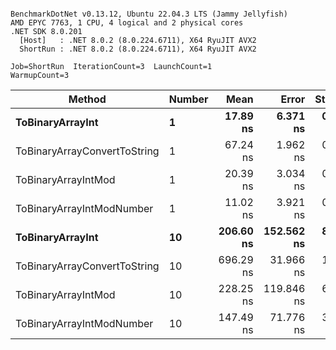 ```

BenchmarkDotNet v0.13.12, Ubuntu 22.04.3 LTS (Jammy Jellyfish)
AMD EPYC 7763, 1 CPU, 4 logical and 2 physical cores
.NET SDK 8.0.201
  [Host]   : .NET 8.0.2 (8.0.224.6711), X64 RyuJIT AVX2
  ShortRun : .NET 8.0.2 (8.0.224.6711), X64 RyuJIT AVX2

Job=ShortRun  IterationCount=3  LaunchCount=1  
WarmupCount=3  

```
| Method                       | Number | Mean      | Error      | StdDev   | Min       | Max       | Gen0   | Allocated |
|----------------------------- |------- |----------:|-----------:|---------:|----------:|----------:|-------:|----------:|
| **ToBinaryArrayInt**             | **1**      |  **17.89 ns** |   **6.371 ns** | **0.349 ns** |  **17.56 ns** |  **18.25 ns** | **0.0004** |      **32 B** |
| ToBinaryArrayConvertToString | 1      |  67.24 ns |   1.962 ns | 0.108 ns |  67.17 ns |  67.36 ns | 0.0011 |      96 B |
| ToBinaryArrayIntMod          | 1      |  20.39 ns |   3.034 ns | 0.166 ns |  20.20 ns |  20.51 ns | 0.0004 |      32 B |
| ToBinaryArrayIntModNumber    | 1      |  11.02 ns |   3.921 ns | 0.215 ns |  10.81 ns |  11.24 ns | 0.0004 |      32 B |
| **ToBinaryArrayInt**             | **10**     | **206.60 ns** | **152.562 ns** | **8.362 ns** | **201.14 ns** | **216.23 ns** | **0.0038** |     **320 B** |
| ToBinaryArrayConvertToString | 10     | 696.29 ns |  31.966 ns | 1.752 ns | 694.37 ns | 697.80 ns | 0.0114 |    1024 B |
| ToBinaryArrayIntMod          | 10     | 228.25 ns | 119.846 ns | 6.569 ns | 221.00 ns | 233.80 ns | 0.0038 |     320 B |
| ToBinaryArrayIntModNumber    | 10     | 147.49 ns |  71.776 ns | 3.934 ns | 143.61 ns | 151.48 ns | 0.0038 |     320 B |
